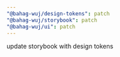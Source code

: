 ```yaml
---
"@bahag-wuj/design-tokens": patch
"@bahag-wuj/storybook": patch
"@bahag-wuj/ui": patch
---
```


update storybook with design tokens
